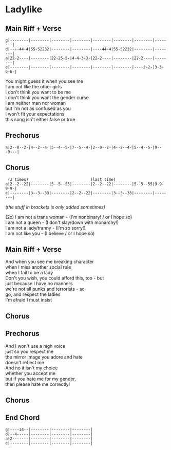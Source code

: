 # Ladylike

## Main Riff + Verse

```
g|--------|--------|--------|--------|--------|--------|--------|--------|
d|----44-4|55-52232|--------|--------|----44-4|55-52232|--------|--------|
a|22-2----|--------|22-25-5-|4-4-3-3-|22-2----|--------|22-2----|--------|
e|--------|--------|--------|--------|--------|--------|----2-2-|3-3-6-6-|
```

You might guess it when you see me  
I am not like the other girls  
I don't think you want to be me  
I don't think you want the gender curse  
I am neither man nor woman  
but I'm not as confused as you  
I won't fit your expectations  
this song isn't either false or true

## Prechorus

```
a|2--0--2-|4--2--4-|5--4--5-|7--5--4-|2--0--2-|4--2--4-|5--4--5-|9---9---|
```

## Chorus

```
 (3 times)                           (last time)
a|2--2--22|--------|5--5--55|--------|2--2--22|--------|5--5--55|9-9-9-9-|
e|--------|3--3--33|--------|2--2--22|--------|3--3--33|--------|--------|
```

*(the stuff in brackets is only added sometimes)*

(2x)
I am not a trans woman - (I'm nonbinary! / or I hope so)  
I am not a queen - (I don't slay/down with monarchy!)  
I am not a lady/tranny - (I'm so sorry!)  
I am not like you - (I believe / or I hope so)

## Main Riff + Verse

And when you see me breaking character  
when I miss another social rule  
when I fail to be a lady  
Don't you wish, you could afford this, too - but  
just because I have no manners  
we're not all punks and terrorists - so  
go, and respect the ladies  
I'm afraid I must insist

## Chorus

## Prechorus

And I won't use a high voice  
just so you respect me  
the mirror image you adore and hate  
doesn't reflect me  
And no it isn't my choice  
whether you accept me  
but if you hate me for my gender,  
then please hate me correctly!


## Chorus

## End Chord

```
g|----34--|--------|--------|--------|
d|--4-----|--------|--------|--------|
a|2-------|--------|--------|--------|
e|--------|--------|--------|--------|
```
